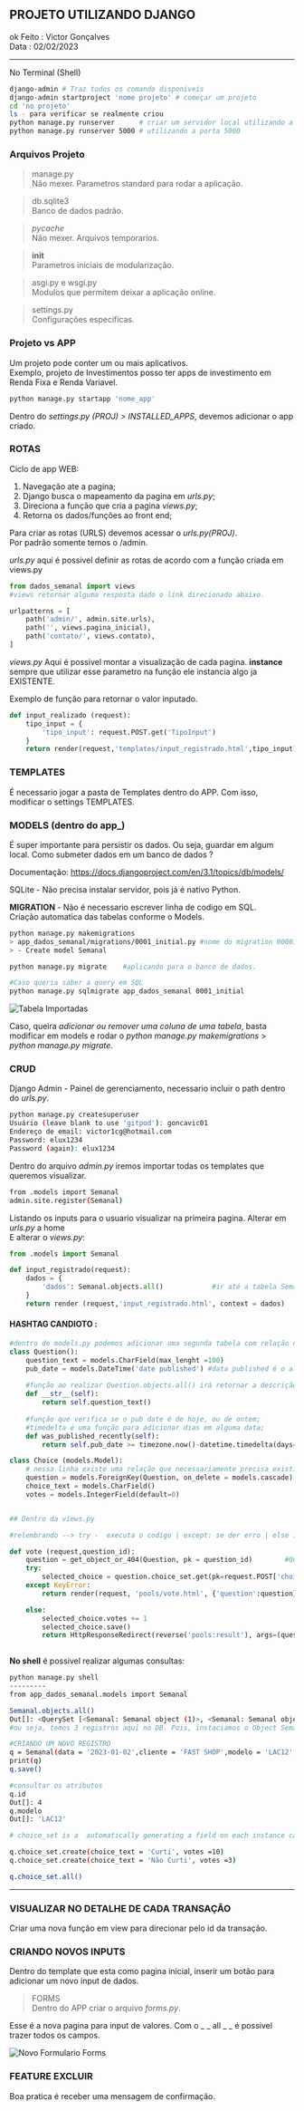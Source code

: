 ## PROJETO UTILIZANDO DJANGO
ok
Feito : Victor Gonçalves  
Data : 02/02/2023

-----  
No Terminal (Shell)
```bash
django-admin # Traz todos os comando disponiveis
django-admin startproject 'nome projeto' # começar um projeto
cd 'no projeto'
ls - para verificar se realmente criou
python manage.py runserver      # criar um servidor local utilizando a porta 8000
python manage.py runserver 5000 # utilizando a porta 5000

```
### Arquivos Projeto

> manage.py  
Não mexer. Parametros standard para rodar a aplicação.

> db.sqlite3  
Banco de dados padrão.

> _pycache_  
Não mexer. Arquivos temporarios. 

> __init__  
Parametros iniciais de modularização.

> asgi.py e wsgi.py  
Modulos que permitem deixar a aplicação online.

> settings.py  
Configurações especificas.

### Projeto vs APP

Um projeto pode conter um ou mais aplicativos.  
Exemplo, projeto de Investimentos posso ter apps de investimento em Renda Fixa e Renda Variavel.

```bash
python manage.py startapp 'nome_app'
```

Dentro do *settings.py (PROJ) > INSTALLED_APPS*, devemos adicionar o app criado.  

### ROTAS  
Ciclo de app WEB: 
1. Navegação ate a pagina; 
2. Django busca o mapeamento da pagina em *urls.py*;
3. Direciona a função que cria a pagina *views.py*;
4. Retorna os dados/funções ao front end;

Para criar as rotas (URLS) devemos acessar o *urls.py(PROJ)*.  
Por padrão somente temos o /admin.

*urls.py* aqui é possivel definir as rotas de acordo com a função criada em views.py  

```python
from dados_semanal import views  
#views retornar alguma resposta dado o link direcionado abaixo.

urlpatterns = [
    path('admin/', admin.site.urls),
    path('', views.pagina_inicial),
    path('contato/', views.contato),
]

```
>
*views.py* Aqui é possivel montar a visualização de cada pagina.
**instance** sempre que utilizar esse parametro na função ele instancia algo ja EXISTENTE. 


Exemplo de função para retornar o valor inputado.
```python
def input_realizado (request):
    tipo_input = {
        'tipo_input': request.POST.get('TipoInput')
    }
    return render(request,'templates/input_registrado.html',tipo_input)
```

### TEMPLATES  
É necessario jogar a pasta de Templates dentro do APP.
Com isso, modificar o settings TEMPLATES.

### MODELS  (dentro do app_)
É super importante para persistir os dados. Ou seja, guardar em algum local.
Como submeter dados em um banco de dados ?

Documentação: https://docs.djangoproject.com/en/3.1/topics/db/models/


SQLite - Não precisa instalar servidor, pois já é nativo Python.  

**MIGRATION** - Não é necessario escrever linha de codigo em SQL.  
Criação automatica das tabelas conforme o Models.

```bash 
python manage.py makemigrations
> app_dados_semanal/migrations/0001_initial.py #nome do migration 00001_initial.py
> - Create model Semanal

python manage.py migrate    #aplicando para o banco de dados.

#Caso queria saber a query em SQL
python manage.py sqlmigrate app_dados_semanal 0001_initial

```

![Tabela Importadas](imagens_readme/image.png)

Caso, queira *adicionar ou remover uma coluna de uma tabela*, basta modificar em models e rodar o *python manage.py makemigrations* > *python manage.py migrate*.

### CRUD

Django Admin - Painel de gerenciamento, necessario incluir o path dentro do *urls.py*.

```bash
python manage.py createsuperuser
Usuário (leave blank to use 'gitpod'): goncavic01     
Endereço de email: victor1cg@hotmail.com
Password: elux1234
Password (again): elux1234
```

Dentro do arquivo *admin.py* iremos importar todas os templates que queremos visualizar.

```bash
from .models import Semanal
admin.site.register(Semanal)
```

Listando os inputs para o usuario visualizar na primeira pagina. 
Alterar em *urls.py* a home  
E alterar o *views.py*:

```python
from .models import Semanal

def input_registrado(request):
    dados = {
        'dados': Semanal.objects.all()            #ir até a tabela Semanal, e traga todos os registros.
    }
    return render (request,'input_registrado.html', context = dados)
```

#### **HASHTAG CANDIOTO** :

```python
#dentro de models.py podemos adicionar uma segunda tabela com relação na chave na primeira tabela:
class Question():
    question_text = models.CharField(max_lenght =100)
    pub_date = models.DateTime('date published') #data published é o alias do campo;
    
    #função ao realizar Question.objects.all() irá retornar a descrição da pergunta.
    def __str__(self):
        return self.question_text()
    
    #função que verifica se o pub date é de hoje, ou de ontem;
    #timedelta é uma função para adicionar dias em alguma data;
    def was_published_recently(self):
        return self.pub_date >= timezone.now()-datetime.timedelta(days=1)

class Choice (models.Model):
    # nessa linha existe uma relação que necessariamente precisa existir uma question para ter uma choice.
    question = models.ForeignKey(Question, on_delete = models.cascade)
    choice_text = models.CharField()
    votes = models.IntegerField(default=0)


## Dentro da views.py

#relembrando --> try -  executa o codigo | except: se der erro | else : se der certo | finally : sempre roda.

def vote (request,question_id):
    question = get_object_or_404(Question, pk = question_id)        #Question é a class
    try:
        selected_choice = question.choice_set.get(pk=request.POST['choice'])    #caso aquele question_id seja valido, iremos realizar o POST no vote
    except KeyError:
        return render(request, 'pools/vote.html', {'question':question},error_message : "You didn't selected a choice")

    else:
        selected_choice.votes += 1
        selected_choice.save()
        return HttpResponseRedirect(reverse('pools:result'), args=(question.id)))   #reverse é para retornar a pagina resultado
    
```


**No shell** é possivel realizar algumas consultas:

```bash
python manage.py shell
---------
from app_dados_semanal.models import Semanal

Semanal.objects.all()
Out[]: <QuerySet [<Semanal: Semanal object (1)>, <Semanal: Semanal object (2)>, <Semanal: Semanal object (3)>]>
#ou seja, temos 3 registros aqui no DB. Pois, instaciamos o Object Semanal.

#CRIANDO UM NOVO REGISTRO
q = Semanal(data = '2023-01-02',cliente = 'FAST SHOP',modelo = 'LAC12',estoque = 100)
print(q)
q.save()

#consultar os atributos
q.id
Out[]: 4
q.modelo
Out[]: 'LAC12'

# choice_set is a  automatically generating a field on each instance called choice_set where Choice is s the model with a ForeignKey field.

q.choice_set.create(choice_text = 'Curti', votes =10)
q.choice_set.create(choice_text = 'Não Curti', votes =3)

q.choice_set.all()

```
----------------------
### VISUALIZAR NO DETALHE DE CADA TRANSAÇÃO  
Criar uma nova função em view para direcionar pelo id da transação.

### CRIANDO NOVOS INPUTS
Dentro do template que esta como pagina inicial, inserir um botão para adicionar um novo input de dados.

>FORMS  
Dentro do APP criar o arquivo *forms.py*. 


Esse é a nova pagina para input de valores.
Com o _ _ all _ _ é possivel trazer todos os campos.

![Novo Formulario Forms](imagens_readme/novo_formulario_forms.png)

### FEATURE EXCLUIR

Boa pratica é receber uma mensagem de confirmação.


